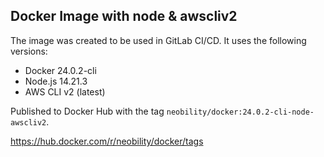 ## Docker Image with node & awscliv2

The image was created to be used in GitLab CI/CD. It uses the following versions:

- Docker 24.0.2-cli
- Node.js 14.21.3
- AWS CLI v2 (latest)

Published to Docker Hub with the tag `neobility/docker:24.0.2-cli-node-awscliv2`.

https://hub.docker.com/r/neobility/docker/tags